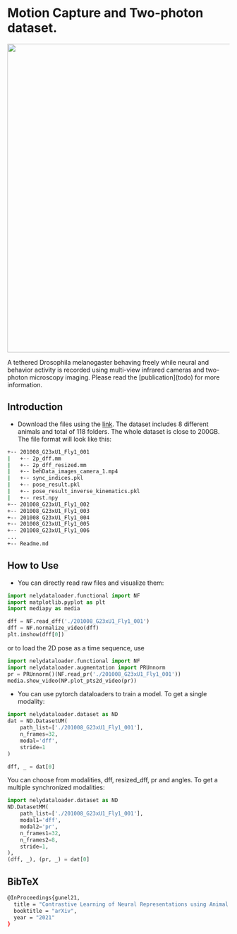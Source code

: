 
# Motion Capture and Two-photon dataset.

<p align="center">
  <img src="https://user-images.githubusercontent.com/20509861/132999255-34327a13-7ea2-4391-8af9-f00e71f5a14d.png" width="700">
</p>
A tethered Drosophila melanogaster behaving freely while neural and behavior activity is recorded using multi-view infrared cameras and two-photon microscopy imaging. Please read the [publication](todo) for more information.

## Introduction

- Download the files using the [link](todo). The dataset includes 8 different animals and total of 118 folders. The whole dataset is close to 200GB. 
The file format will look like this:

```sh
+-- 201008_G23xU1_Fly1_001
|   +-- 2p_dff.mm
|   +-- 2p_dff_resized.mm
|   +-- behData_images_camera_1.mp4
|   +-- sync_indices.pkl
|   +-- pose_result.pkl
|   +-- pose_result_inverse_kinematics.pkl
|   +-- rest.npy
+-- 201008_G23xU1_Fly1_002
+-- 201008_G23xU1_Fly1_003
+-- 201008_G23xU1_Fly1_004
+-- 201008_G23xU1_Fly1_005 
+-- 201008_G23xU1_Fly1_006
...
+-- Readme.md
```

## How to Use

- You can directly read raw files and visualize them:

```python
import nelydataloader.functional import NF
import matplotlib.pyplot as plt
import mediapy as media

dff = NF.read_dff('./201008_G23xU1_Fly1_001')
dff = NF.normalize_video(dff)
plt.imshow(dff[0])
```
or to load the 2D pose as a time sequence, use

```python
import nelydataloader.functional import NF
import nelydataloader.augmentation import PRUnnorm
pr = PRUnnorm()(NF.read_pr('./201008_G23xU1_Fly1_001'))
media.show_video(NP.plot_pts2d_video(pr))
```
- You can use pytorch dataloaders to train a model. To get a single modality:
```python
import nelydataloader.dataset as ND
dat = ND.DatasetUM(
    path_list=['./201008_G23xU1_Fly1_001'],
    n_frames=32,
    modal='dff',
    stride=1
)

dff, _ = dat[0]
```

You can choose from modalities, dff, resized_dff, pr and angles. To get a multiple synchronized modalities: 

```python
import nelydataloader.dataset as ND
ND.DatasetMM(
    path_list=['./201008_G23xU1_Fly1_001'],
    modal1='dff',
    modal2='pr',
    n_frames1=32,
    n_frames2=8,
    stride=1,
),
(dff, _), (pr, _) = dat[0]
```

## BibTeX
```bash
@InProceedings{gunel21,
  title = "Contrastive Learning of Neural Representations using Animal Behavior",
  booktitle = "arXiv",
  year = "2021"
}
```
